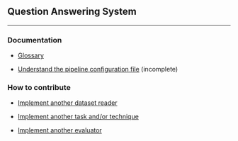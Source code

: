 ## Question Answering System
---

### Documentation

* [Glossary](./docs/glossary.md)

* [Understand the pipeline configuration file](./docs/pipeline_configuration_file.md) (incomplete)

### How to contribute

* [Implement another dataset reader](./docs/implement_dataset_reader.md)

* [Implement another task and/or technique](docs/implement_task_and_technique.md)

* [Implement another evaluator](docs/implement_evaluator.md)